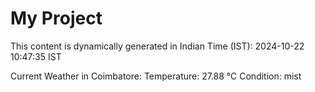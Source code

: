 # My Project

This content is dynamically generated in Indian Time (IST): 2024-10-22 10:47:35 IST


Current Weather in Coimbatore:
Temperature: 27.88 °C
Condition: mist
